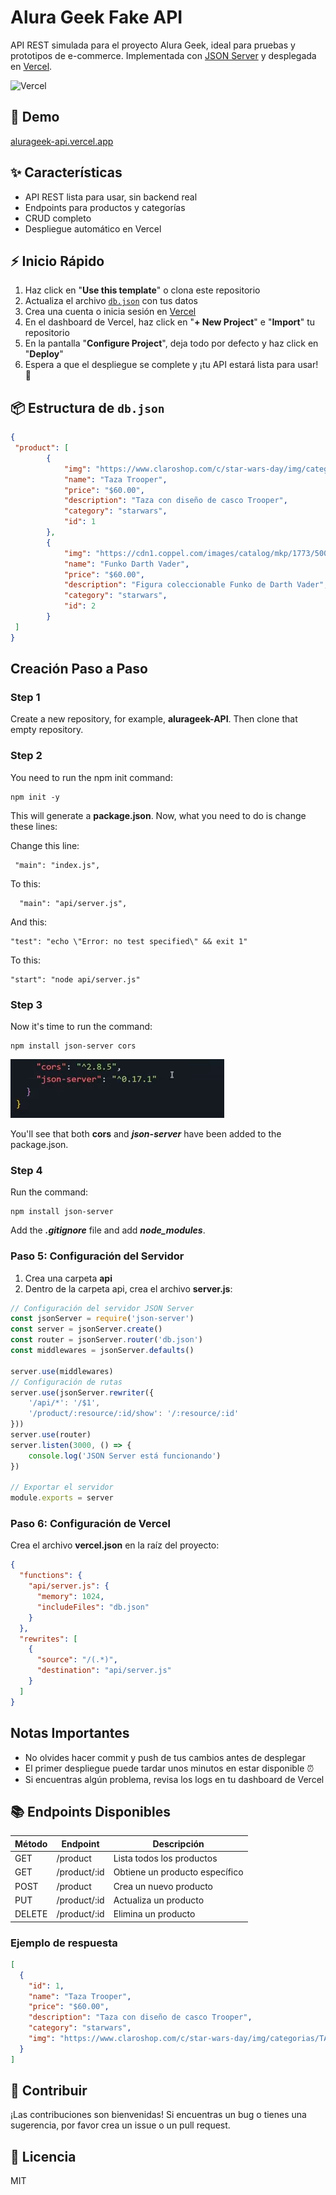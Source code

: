 

# Alura Geek Fake API

API REST simulada para el proyecto Alura Geek, ideal para pruebas y prototipos de e-commerce. Implementada con [JSON Server](https://github.com/typicode/json-server) y desplegada en [Vercel](https://vercel.com).

![Vercel](https://img.shields.io/badge/Deploy-Vercel-black?logo=vercel)

## 🚀 Demo

[alurageek-api.vercel.app](https://alurageek-api.vercel.app/)

## ✨ Características

- API REST lista para usar, sin backend real
- Endpoints para productos y categorías
- CRUD completo
- Despliegue automático en Vercel

## ⚡ Inicio Rápido

1. Haz click en "**Use this template**" o clona este repositorio
2. Actualiza el archivo [`db.json`](./db.json) con tus datos
3. Crea una cuenta o inicia sesión en [Vercel](https://vercel.com)
4. En el dashboard de Vercel, haz click en "**+ New Project**" e "**Import**" tu repositorio
5. En la pantalla "**Configure Project**", deja todo por defecto y haz click en "**Deploy**"
6. Espera a que el despliegue se complete y ¡tu API estará lista para usar! 🎉

## 📦 Estructura de `db.json`

```json
{
 "product": [
        {
            "img": "https://www.claroshop.com/c/star-wars-day/img/categorias/TAZAS_CATEGORIAS_STAR_WARS.png",
            "name": "Taza Trooper",
            "price": "$60.00",
            "description": "Taza con diseño de casco Trooper",
            "category": "starwars",
            "id": 1
        },
        {
            "img": "https://cdn1.coppel.com/images/catalog/mkp/1773/5000/17733590-1.jpg",
            "name": "Funko Darth Vader",
            "price": "$60.00",
            "description": "Figura coleccionable Funko de Darth Vader",
            "category": "starwars",
            "id": 2
        }
 ]
}
```

## Creación Paso a Paso



### Step 1

Create a new repository, for example, **alurageek-API**. Then clone that empty repository.

### Step 2

You need to run the npm init command:
```
npm init -y
```

This will generate a **package.json**. Now, what you need to do is change these lines:

Change this line:
```
 "main": "index.js",
```

To this:

```
  "main": "api/server.js",
```

And this:

```
"test": "echo \"Error: no test specified\" && exit 1"
```

To this:

```
"start": "node api/server.js"
```

### Step 3

Now it's time to run the command:

```
npm install json-server cors
```

![Alt text](image.png)

You'll see that both **cors** and ***json-server*** have been added to the package.json.

### Step 4

Run the command:

```
npm install json-server
```

Add the ***.gitignore*** file and add ***node_modules***.

### Paso 5: Configuración del Servidor

1. Crea una carpeta **api**
2. Dentro de la carpeta api, crea el archivo **server.js**:

```javascript
// Configuración del servidor JSON Server
const jsonServer = require('json-server')
const server = jsonServer.create()
const router = jsonServer.router('db.json')
const middlewares = jsonServer.defaults()

server.use(middlewares)
// Configuración de rutas
server.use(jsonServer.rewriter({
    '/api/*': '/$1',
    '/product/:resource/:id/show': '/:resource/:id'
}))
server.use(router)
server.listen(3000, () => {
    console.log('JSON Server está funcionando')
})

// Exportar el servidor
module.exports = server
```

### Paso 6: Configuración de Vercel

Crea el archivo **vercel.json** en la raíz del proyecto:

```json
{
  "functions": {
    "api/server.js": {
      "memory": 1024,
      "includeFiles": "db.json"
    }
  },
  "rewrites": [
    {
      "source": "/(.*)",
      "destination": "api/server.js"
    }
  ]
}
```

## Notas Importantes

- No olvides hacer commit y push de tus cambios antes de desplegar
- El primer despliegue puede tardar unos minutos en estar disponible ⏰
- Si encuentras algún problema, revisa los logs en tu dashboard de Vercel


## 📚 Endpoints Disponibles

| Método | Endpoint           | Descripción                      |
|--------|--------------------|----------------------------------|
| GET    | /product           | Lista todos los productos        |
| GET    | /product/:id       | Obtiene un producto específico   |
| POST   | /product           | Crea un nuevo producto           |
| PUT    | /product/:id       | Actualiza un producto            |
| DELETE | /product/:id       | Elimina un producto              |

### Ejemplo de respuesta

```json
[
  {
    "id": 1,
    "name": "Taza Trooper",
    "price": "$60.00",
    "description": "Taza con diseño de casco Trooper",
    "category": "starwars",
    "img": "https://www.claroshop.com/c/star-wars-day/img/categorias/TAZAS_CATEGORIAS_STAR_WARS.png"
  }
]
```


## 🤝 Contribuir

¡Las contribuciones son bienvenidas! Si encuentras un bug o tienes una sugerencia, por favor crea un issue o un pull request.

## 📄 Licencia

MIT
